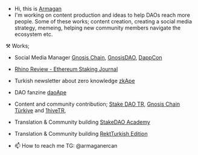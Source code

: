 - Hi, this is [Armagan](https://twitter.com/0xarmagan)
- I'm working on content production and ideas to help DAOs reach more people. Some of these works; content creation, creating a social media strategy, memeing, helping new community members navigate the ecosystem etc.

⚒  Works;
- Social Media Manager [Gnosis Chain](https://gnosis.io), [GnosisDAO](https://gnosis.io), [DappCon](https://www.dappcon.io/)
- [Rhino Review - Ethereum Staking Journal](https://rhinoreview.substack.com/)
- Turkish newsletter about zero knowledge [zkApe](https://zkape.substack.com/)
- DAO fanzine [daoApe](https://mirror.xyz/0x4529921387f7b686fc9b0b80754d2b2983496eD2)
- Content and community contribution; [Stake DAO TR](https://twitter.com/StakeDAOHQ_TR), [Gnosis Chain Türkiye](https://twitter.com/GnosisTurkiye) and [1hiveTR](https://twitter.com/1hiveTR), 
- Translation & Community building [StakeDAO Academy](https://academy.stakedao.org/tag/tr/)
- Translation & Community building [RektTurkish Edition](https://rekt.news/tr/)


- 📫 How to reach me TG: @armaganercan

<!---
0xarmagan/0xarmagan is a ✨ special ✨ repository because its `README.md` (this file) appears on your GitHub profile.
You can click the Preview link to take a look at your changes.
--->
